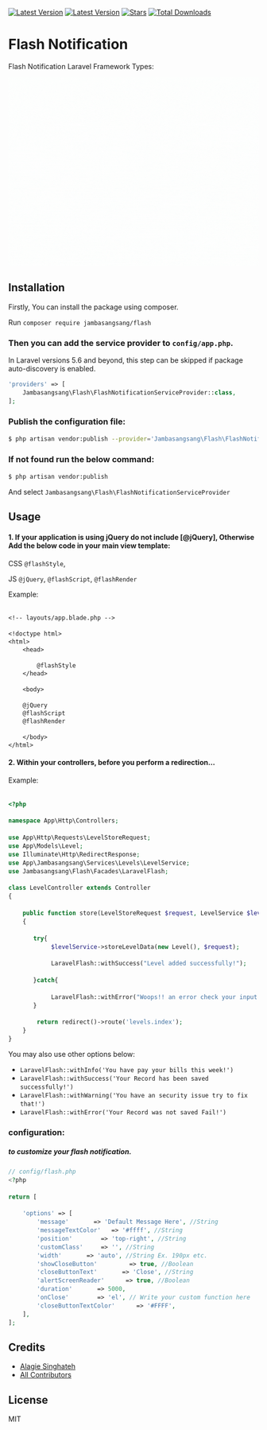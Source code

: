 <!-- [![Issues](https://img.shields.io/github/issues/singhateh/Laravel-Flash-Notification)](https://github.com/singhateh/Laravel-Flash-Notification/issues) -->
[![Latest Version](https://img.shields.io/github/release/singhateh/Laravel-Flash-Notification.svg?style=flat-square)](https://github.com/singhateh/Laravel-Flash-Notification/releases)
[![Latest Version](https://img.shields.io/github/license/singhateh/Laravel-Flash-Notification)](https://github.com/singhateh/Laravel-Flash-Notification/license)
[![Stars](https://img.shields.io/github/stars/singhateh/Laravel-Flash-Notification)](https://github.com/singhateh/Laravel-Flash-Notification/stargazers)
[![Total Downloads](https://img.shields.io/packagist/dt/singhateh/Laravel-Flash-Notification)](https://packagist.org/packages/jambasangsang/flash)

# Flash Notification 
Flash Notification Laravel Framework Types:

<p align="center">
    <img src="screenshot.gif" alt="Laravel Flash Notification" width="600px">
</p>


## Installation

Firstly, You can install the package using composer.

Run `composer require jambasangsang/flash`


### Then you can add the service provider to `config/app.php`. 
In Laravel versions 5.6 and beyond, this step can be skipped if package auto-discovery is enabled.

```php
'providers' => [
    Jambasangsang\Flash\FlashNotificationServiceProvider::class,
];
```

### Publish the configuration file:
 
```sh
$ php artisan vendor:publish --provider='Jambasangsang\Flash\FlashNotificationServiceProvider' --tag="flash-config"
```

### If not found run the below command:

```sh
$ php artisan vendor:publish 
```

And select `Jambasangsang\Flash\FlashNotificationServiceProvider`

## Usage

#### 1. If your application is using jQuery do not include [@jQuery], Otherwise Add the below code in your main view template:

CSS
`@flashStyle`, 

JS
`@jQuery`, 
`@flashScript`,
`@flashRender`


Example:

```blade

<!-- layouts/app.blade.php -->

<!doctype html>
<html>
    <head>
        
        @flashStyle
    </head>

    <body>
        
    @jQuery
    @flashScript
    @flashRender

    </body>
</html>

```

#### 2. Within your controllers, before you perform a redirection...

Example:

```php

<?php

namespace App\Http\Controllers;

use App\Http\Requests\LevelStoreRequest;
use App\Models\Level;
use Illuminate\Http\RedirectResponse;
use App\Jambasangsang\Services\Levels\LevelService;
use Jambasangsang\Flash\Facades\LaravelFlash;

class LevelController extends Controller
{

    public function store(LevelStoreRequest $request, LevelService $levelService): RedirectResponse
    {
       
       try{
            $levelService->storeLevelData(new Level(), $request);

            LaravelFlash::withSuccess("Level added successfully!");

       }catch{

            LaravelFlash::withError("Woops!! an error check your input and try again!");
       }
        
        return redirect()->route('levels.index');
    }
}

```

You may also use other options below:

- `LaravelFlash::withInfo('You have pay your bills this week!')`
- `LaravelFlash::withSuccess('Your Record has been saved successfully!')`
- `LaravelFlash::withWarning('You have an security issue try to fix that!')`
- `LaravelFlash::withError('Your Record was not saved Fail!')`


### configuration:

##### to customize your flash notification.

```php
// config/flash.php
<?php

return [

    'options' => [
        'message'       => 'Default Message Here', //String
        'messageTextColor'   => '#ffff', //String
        'position'        => 'top-right', //String
        'customClass'     => '', //String
        'width'       => 'auto', //String Ex. 190px etc.
        'showCloseButton'         => true, //Boolean
        'closeButtonText'       => 'Close', //String
        'alertScreenReader'      => true, //Boolean
        'duration'       => 5000,
        'onClose'        => 'el', // Write your custom function here
        'closeButtonTextColor'      => '#FFFF',
    ],
];


```

## Credits

- [Alagie Singhateh](https://github.com/singhateh)
- [All Contributors](../../contributors)

## License

MIT
